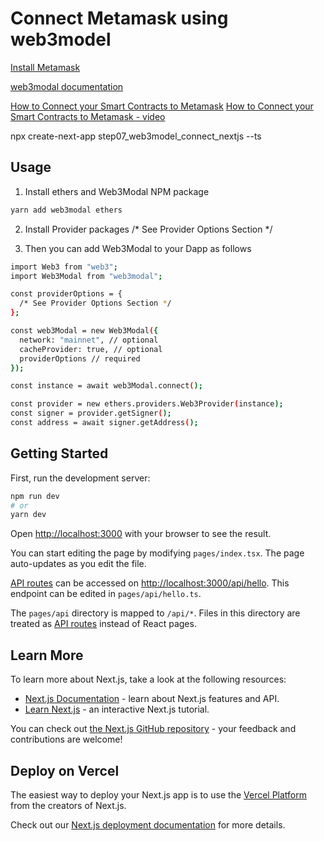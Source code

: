 # Connect Metamask using web3model

[Install Metamask](https://github.com/LearnWeb3DAO/Crypto-Wallets)

[web3modal documentation](https://www.npmjs.com/package/web3modal)

[How to Connect your Smart Contracts to Metamask](https://github.com/PatrickAlphaC/full-stack-web3-metamask-connectors)
[How to Connect your Smart Contracts to Metamask - video](https://www.youtube.com/watch?v=pdsYCkUWrgQ)


npx create-next-app step07_web3model_connect_nextjs --ts


## Usage
1. Install ethers and Web3Modal NPM package
```bash
yarn add web3modal ethers
```

2. Install Provider packages
/* See Provider Options Section */

3. Then you can add Web3Modal to your Dapp as follows
```bash
import Web3 from "web3";
import Web3Modal from "web3modal";

const providerOptions = {
  /* See Provider Options Section */
};

const web3Modal = new Web3Modal({
  network: "mainnet", // optional
  cacheProvider: true, // optional
  providerOptions // required
});

const instance = await web3Modal.connect();

const provider = new ethers.providers.Web3Provider(instance);
const signer = provider.getSigner();
const address = await signer.getAddress();
```


## Getting Started

First, run the development server:

```bash
npm run dev
# or
yarn dev
```

Open [http://localhost:3000](http://localhost:3000) with your browser to see the result.

You can start editing the page by modifying `pages/index.tsx`. The page auto-updates as you edit the file.

[API routes](https://nextjs.org/docs/api-routes/introduction) can be accessed on [http://localhost:3000/api/hello](http://localhost:3000/api/hello). This endpoint can be edited in `pages/api/hello.ts`.

The `pages/api` directory is mapped to `/api/*`. Files in this directory are treated as [API routes](https://nextjs.org/docs/api-routes/introduction) instead of React pages.

## Learn More

To learn more about Next.js, take a look at the following resources:

- [Next.js Documentation](https://nextjs.org/docs) - learn about Next.js features and API.
- [Learn Next.js](https://nextjs.org/learn) - an interactive Next.js tutorial.

You can check out [the Next.js GitHub repository](https://github.com/vercel/next.js/) - your feedback and contributions are welcome!

## Deploy on Vercel

The easiest way to deploy your Next.js app is to use the [Vercel Platform](https://vercel.com/new?utm_medium=default-template&filter=next.js&utm_source=create-next-app&utm_campaign=create-next-app-readme) from the creators of Next.js.

Check out our [Next.js deployment documentation](https://nextjs.org/docs/deployment) for more details.
